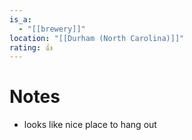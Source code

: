 ```yaml
---
is_a:
  - "[[brewery]]"
location: "[[Durham (North Carolina)]]"
rating: 👍
---
```

# Notes
- looks like nice place to hang out
